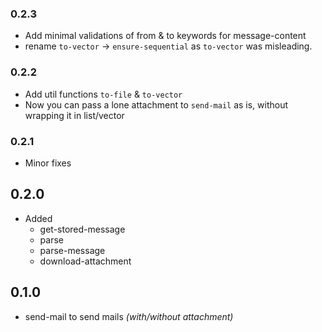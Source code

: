 
### 0.2.3
- Add minimal validations of from & to keywords for message-content
- rename `to-vector` -> `ensure-sequential` as `to-vector` was misleading.

### 0.2.2
- Add util functions `to-file` & `to-vector`
- Now you can pass a lone attachment to `send-mail` as is, without wrapping it in list/vector

### 0.2.1
- Minor fixes

## 0.2.0
- Added
  - get-stored-message
  - parse
  - parse-message
  - download-attachment

## 0.1.0
- send-mail to send mails _(with/without attachment)_
